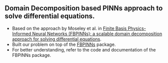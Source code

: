 ## Domain Decomposition based PINNs approach to solve differential equations.

- Based on the approach by Moseley et al. in [Finite Basis Physics-Informed Neural Networks (FBPINNs): a scalable domain decomposition approach for solving differential equations](https://link.springer.com/article/10.1007/s10444-023-10065-9).
- Built our problem on top of the [FBPINNs](https://github.com/benmoseley/FBPINNs) package.
- For better understanding, refer to the code and documentation of the FBPINNs package.